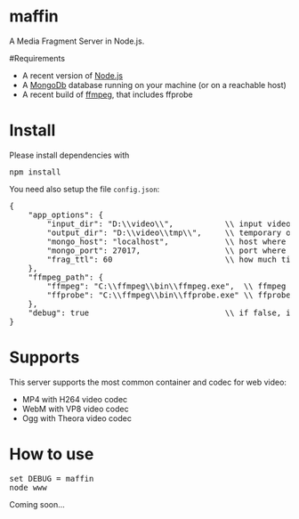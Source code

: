 maffin
======

A Media Fragment Server in Node.js.


#Requirements

* A recent version of [Node.js](http://www.nodejs.org/)
* A [MongoDb](https://www.mongodb.org/) database running on your machine (or on a reachable host)
* A recent build of [ffmpeg](https://ffmpeg.org/), that includes ffprobe


# Install

Please install dependencies with
<pre>npm install</pre>

You need also setup the file <code>config.json</code>:
<pre>
{
    "app_options": {
        "input_dir": "D:\\video\\",           \\ input video path
        "output_dir": "D:\\video\\tmp\\",     \\ temporary output video path
        "mongo_host": "localhost",            \\ host where MongoDb is running
        "mongo_port": 27017,                  \\ port where MongoDb is running
        "frag_ttl": 60                        \\ how much time output video must be deleted after (in seconds)
    },
    "ffmpeg_path": {
        "ffmpeg": "C:\\ffmpeg\\bin\\ffmpeg.exe",  \\ ffmpeg build path
        "ffprobe": "C:\\ffmpeg\\bin\\ffprobe.exe" \\ ffprobe build path
    },
    "debug": true                             \\ if false, it hides some logs on Node.js console
}
</pre>


# Supports

This server supports the most common container and codec for web video:
* MP4 with H264 video codec
* WebM with VP8 video codec
* Ogg with Theora video codec


# How to use

<pre>
set DEBUG = maffin
node www
</pre>


Coming soon...
